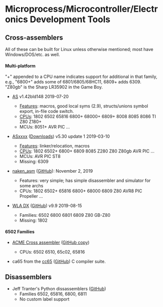 Microprocess/Microcontroller/Electronics Development Tools
==========================================================


Cross-assemblers
----------------

All of these can be built for Linux unless otherwise mentioned; most
have Windows/DOS/etc. as well.

#### Multi-platform

"+" appended to a CPU name indicates support for additional in that
family, e.g., "6800+" adds some of 6801/6805/68HC11, 6809+ adds 6309.
"Z80gb" is the Sharp LR35902 in the Game Boy.

- [AS]  v1.42bld148 2019-07-20
  - [Features][as-doc]: macros, good local syms (2.9), structs/unions
    symbol export, in-file code switch.
  - [CPUs][as-cpus]:
    1802 6502 65816 6800+ 68000+ 6809+ 8008 8085 8086 TI Z80 Z180+
  - MCUs: 8051+ AVR PIC ...

- [ASxxxx][] ([Downloads][asx-dl])  v5.30 update 1 2019-03-10
  - [Features][asx-doc]: linker/relocation, macros
  - [CPUs][asx-cpus]: 1802 6502+ 6800+ 6809 8085 Z280 Z80 Z80gb AVR PIC ...
  - MCUs: AVR PIC ST8 
  - Missing: 6309

- [naken_asm][] ([GitHub][naken-gh]): November 2, 2019
  - Features: very simple; has simple disassembler and simulator for some archs
  - CPUs: 1802 6502+ 65816 6800+ 68000 6809 Z80 AVR8 PIC Propeller ...

- [WLA DX][] ([GitHub][wla-gh]) v9.9 2019-08-15
  - Families: 6502 6800 6801 6809 Z80 GB-Z80
  - Missing: 1802

#### 6502 Families

- [ACME Cross assembler][acme] ([GitHub copy][acme-gh])
  - CPUs: 6502 6510, 65c02, 65816

- ca65 from the [cc65][] ([GitHub][cc65-gh]) C compiler suite.


Disassemblers
-------------

- Jeff Tranter's Python dissassemblers ([GitHub][jt-gh])
  - Families 6502, 65816, 6800, 6811
  - No custom label support



<!-------------------------------------------------------------------->
[as-cpus]: http://john.ccac.rwth-aachen.de:8000/as/cpulist.html
[as-doc]: http://john.ccac.rwth-aachen.de:8000/as/as_EN.html
[as]: http://john.ccac.rwth-aachen.de:8000/as/
[asx-cpus]: http://shop-pdp.net/ashtml/asxdoc.htm
[asx-dl]: http://shop-pdp.net/ashtml/asxget.php
[asx-doc]: http://shop-pdp.net/ashtml/asmlnk.htm
[asxxxx]: http://shop-pdp.net/ashtml/asxxxx.htm
[naken-gh]: https://github.com/mikeakohn/naken_asm
[naken_asm]: http://www.mikekohn.net/micro/naken_asm.php
[wla dx]: http://www.villehelin.com/wla.html
[wla-gh]: https://github.com/vhelin/wla-dx

[acme-gh]: https://github.com/meonwax/acme
[acme]: https://sourceforge.net/projects/acme-crossass/
[cc65-gh]: https://github.com/cc65/cc65
[cc65]: https://cc65.github.io/

[jt-gh]: https://github.com/jefftranter/6502/tree/master/disasm

